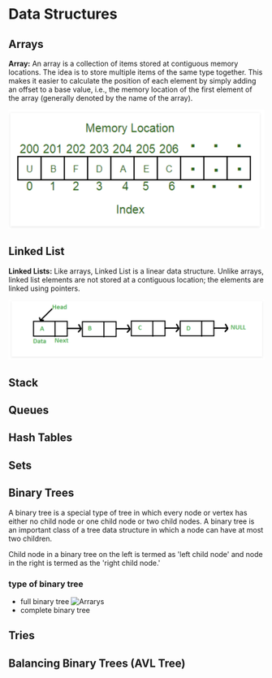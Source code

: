 # Data Structures

## Arrays
**Array:** An array is a collection of items stored at contiguous memory locations. The idea is to store multiple items of the same type together. This makes it easier to calculate the position of each element by simply adding an offset to a base value, i.e., the memory location of the first element of the array (generally denoted by the name of the array).


![Arrays](./img/Arrays.png)
## Linked List
**Linked Lists:** Like arrays, Linked List is a linear data structure. Unlike arrays, linked list elements are not stored at a contiguous location; the elements are linked using pointers.


![Arrays](./img/Linked_List.png)

## Stack 

## Queues

## Hash Tables 

## Sets 

## Binary Trees 
A binary tree is a special type of tree in which every node or vertex has either no child node or one child node or two child nodes. A binary tree is an important class of a tree data structure in which a node can have at most two children.

Child node in a binary tree on the left is termed as 'left child node' and node in the right is termed as the 'right child node.'
### type of binary tree
* full binary tree 
![Arrarys](./img/)
* complete binary tree 



## Tries

## Balancing Binary Trees (AVL Tree)
